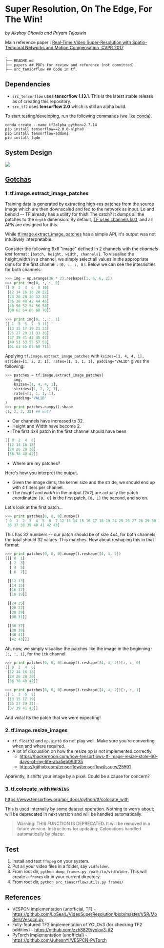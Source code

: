 # Super Resolution, On The Edge, For The Win!
*by Akshay Chawla and Priyam Tejaswin*

Main reference paper : [Real-Time Video Super-Resolution with Spatio-Temporal Networks and Motion Compensation, CVPR 2017](http://openaccess.thecvf.com/content_cvpr_2017/papers/Caballero_Real-Time_Video_Super-Resolution_CVPR_2017_paper.pdf)
```
.
├── README.md
├── papers ## PDFs for review and reference (not committed).
├── src_tensorflow ## Code in tf. 
```

## Dependencies
- `src_tensorflow` uses **tensorflow 1.13.1**. This is the latest stable release as of creating this repository.
- `src_tf2` uses **tensorflow 2.0** which is still an alpha build.

To start testing/developing, run the following commands (we like [conda](https://docs.conda.io/projects/conda/en/latest/user-guide/tasks/manage-environments.html)).
```
conda create --name tf2alpha python=2.7.14
pip install tensorflow==2.0.0-alpha0
pip install tensorflow-addons
pip install tqdm
```

## System Design
![](system_blocks.jpg)

## [Gotchas](https://en.wikipedia.org/wiki/Gotcha_(programming))
### 1. tf.image.extract_image_patches
Training data is generated by extracting high-res patches from the source image which are then downscaled and fed to the network as input.
Lo and behold -- TF already has a utility for this!! 
The catch? It dumps all the patches to the `depth` dimension.
By default, [TF uses channels last](https://www.tensorflow.org/guide/performance/overview#data_formats), and all APIs are designed for this.

While [tf.image.extract_image_patches](https://www.tensorflow.org/api_docs/python/tf/image/extract_image_patches) has a simple API, it's output was not intuitively interpretable.

Consider the following 6x6 "image" defined in 2 channels with the *channels last* format : `[batch, height, width, channels]`. 
To visualise the height,width in a channel, we simply select all values in the appropriate dims for the first channel : `[0, :, :, 0]`. 
Below we can see the intesnsities for both channels:
```python
>>> img = np.arange(36 * 2).reshape([1, 6, 6, 2])
>>> print img[0, :, :, 0]
[[ 0  2  4  6  8 10]
 [12 14 16 18 20 22]
 [24 26 28 30 32 34]
 [36 38 40 42 44 46]
 [48 50 52 54 56 58]
 [60 62 64 66 68 70]]
 
>>> print img[0, :, :, 1]
[[ 1  3  5  7  9 11]
 [13 15 17 19 21 23]
 [25 27 29 31 33 35]
 [37 39 41 43 45 47]
 [49 51 53 55 57 59]
 [61 63 65 67 69 71]]
```

Applying `tf.image.extract_image_patches` with `ksizes=[1, 4, 4, 1], strides=[1, 2, 2, 1], rates=[1, 1, 1, 1], padding='VALID'` gives the following:
```python
>>> patches = tf.image.extract_image_patches(
    img, 
    ksizes=[1, 4, 4, 1], 
    strides=[1, 2, 2, 1], 
    rates=[1, 1, 1, 1], 
    padding='VALID'
)
>>> print patches.numpy().shape
(1, 2, 2, 32) ## wut?
```
- Our channels have increased to 32.
- Height and Width have become 2.
- The first 4x4 patch in the first channel should have been
```python
[[ 0  2  4  6]
 [12 14 16 18]
 [24 26 28 30]
 [36 38 40 42]]
```
- Where are my patches?

Here's how you interpret the output.
- Given the image dims, the kernel size and the stride, we should end up with 4 filters per channel.
- The *height* and *width* in the output (2x2) are actually the patch coordinates: `[0, 0]` is the first patch, `[0, 1]` the second, and so on.

Let's look at the first patch...
```python
>>> print patches[0, 0, 0].numpy()
[ 0  1  2  3  4  5  6  7 12 13 14 15 16 17 18 19 24 25 26 27 28 29 30 31
 36 37 38 39 40 41 42 43]
```
This has 32 numbers -- our patch should be of size 4x4, for both channels; the total should 32 values. This matches.
How about reshaping this in that format:
```python
>>> print patches[0, 0, 0].numpy().reshape([4, 4, 2])
[[[ 0  1]
  [ 2  3]
  [ 4  5]
  [ 6  7]]

 [[12 13]
  [14 15]
  [16 17]
  [18 19]]

 [[24 25]
  [26 27]
  [28 29]
  [30 31]]

 [[36 37]
  [38 39]
  [40 41]
  [42 43]]]
```
Ah, now, we simply visualise the patches like the image in the beginning : `[:, :, i]`, for the `ith` channel.
```python
>>> print patches[0, 0, 0].numpy().reshape([4, 4, 2])[:, :, 0]
[[ 0  2  4  6]
 [12 14 16 18]
 [24 26 28 30]
 [36 38 40 42]]
 
>>> print patches[0, 0, 0].numpy().reshape([4, 4, 2])[:, :, 1]
[[ 1  3  5  7]
 [13 15 17 19]
 [25 27 29 31]
 [37 39 41 43]]
```
And voila! Its the patch that we were expecting!

### 2. tf.image.resize_images
- `tf.float32` and `np.uint8` do not play well. Make sure you're converting when and where required.
- A lot of discussion on how the resize op is not implemented correctly.
    - <https://hackernoon.com/how-tensorflows-tf-image-resize-stole-60-days-of-my-life-aba5eb093f35>
    - <https://github.com/tensorflow/tensorflow/issues/25591>

Aparently, it shifts your image by a pixel. Could be a cause for concern?

### 3. tf.colocate_with `WARNING`
<https://www.tensorflow.org/api_docs/python/tf/colocate_with>

This is used internally by some dataset operation.
Nothing to worry about; will be deprecated in next version and will be handled automatically.
> Warning: THIS FUNCTION IS DEPRECATED. It will be removed in a future version. Instructions for updating: Colocations handled automatically by placer.

## Test
1. Install and test `ffmpeg` on your system.
2. Put all your video files in a folder, say `vidfolder`.
3. From root dir, `python dump_frames.py /path/to/vidfolder`. 
This will create a `frames` dir in your current directory.
4. From root dir, `python src_tensorflow/utils.py frames/` 

## References
- VESPCN implementation (unofficial, TF) - <https://github.com/LoSealL/VideoSuperResolution/blob/master/VSR/Models/Vespcn.py>
- Fully-featured TF2 implementation of YOLOv3 (for checking TF2 oddities) - <https://github.com/zzh8829/yolov3-tf2>
- PyTorch Implementation (unofficial) - <https://github.com/JuheonYi/VESPCN-PyTorch>
